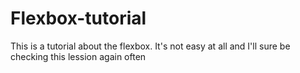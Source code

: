 # Flexbox-tutorial
This is a tutorial about the flexbox. It's not easy at all and I'll sure be checking this lession again often
